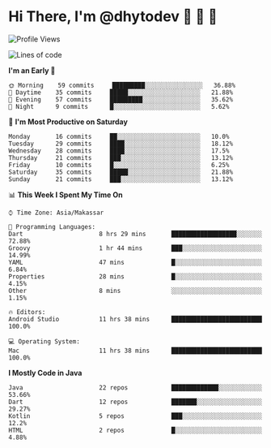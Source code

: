 # Hi There, I'm @dhytodev 👋 👋 👋

<!--
**DhytoDev/dhytodev** is a ✨ _special_ ✨ repository because its `README.md` (this file) appears on your GitHub profile.

Here are some ideas to get you started:

- 🔭 I’m currently working on ...
- 🌱 I’m currently learning ...
- 👯 I’m looking to collaborate on ...
- 🤔 I’m looking for help with ...
- 💬 Ask me about ...
- 📫 How to reach me: ...
- 😄 Pronouns: ...
- ⚡ Fun fact: ...
-->

<!--START_SECTION:waka-->
![Profile Views](http://img.shields.io/badge/Profile%20Views-50-blue)

![Lines of code](https://img.shields.io/badge/From%20Hello%20World%20I%27ve%20Written-267080%20lines%20of%20code-blue)

**I'm an Early 🐤** 

```text
🌞 Morning    59 commits     █████████░░░░░░░░░░░░░░░░   36.88% 
🌆 Daytime    35 commits     █████░░░░░░░░░░░░░░░░░░░░   21.88% 
🌃 Evening    57 commits     █████████░░░░░░░░░░░░░░░░   35.62% 
🌙 Night      9 commits      █░░░░░░░░░░░░░░░░░░░░░░░░   5.62%

```
📅 **I'm Most Productive on Saturday** 

```text
Monday       16 commits     ██░░░░░░░░░░░░░░░░░░░░░░░   10.0% 
Tuesday      29 commits     ████░░░░░░░░░░░░░░░░░░░░░   18.12% 
Wednesday    28 commits     ████░░░░░░░░░░░░░░░░░░░░░   17.5% 
Thursday     21 commits     ███░░░░░░░░░░░░░░░░░░░░░░   13.12% 
Friday       10 commits     █░░░░░░░░░░░░░░░░░░░░░░░░   6.25% 
Saturday     35 commits     █████░░░░░░░░░░░░░░░░░░░░   21.88% 
Sunday       21 commits     ███░░░░░░░░░░░░░░░░░░░░░░   13.12%

```


📊 **This Week I Spent My Time On** 

```text
⌚︎ Time Zone: Asia/Makassar

💬 Programming Languages: 
Dart                     8 hrs 29 mins       ██████████████████░░░░░░░   72.88% 
Groovy                   1 hr 44 mins        ███░░░░░░░░░░░░░░░░░░░░░░   14.99% 
YAML                     47 mins             █░░░░░░░░░░░░░░░░░░░░░░░░   6.84% 
Properties               28 mins             █░░░░░░░░░░░░░░░░░░░░░░░░   4.15% 
Other                    8 mins              ░░░░░░░░░░░░░░░░░░░░░░░░░   1.15%

🔥 Editors: 
Android Studio           11 hrs 38 mins      █████████████████████████   100.0%

💻 Operating System: 
Mac                      11 hrs 38 mins      █████████████████████████   100.0%

```

**I Mostly Code in Java** 

```text
Java                     22 repos            █████████████░░░░░░░░░░░░   53.66% 
Dart                     12 repos            ███████░░░░░░░░░░░░░░░░░░   29.27% 
Kotlin                   5 repos             ███░░░░░░░░░░░░░░░░░░░░░░   12.2% 
HTML                     2 repos             █░░░░░░░░░░░░░░░░░░░░░░░░   4.88%

```



<!--END_SECTION:waka-->
